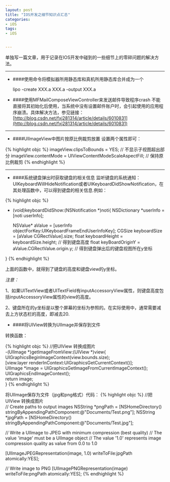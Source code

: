 ```yaml
---
layout: post
title: "IOS开发之细节知识点汇总"
categories:
- iOS
tags:
- iOS


---
```


单独写一篇文章，用于记录在IOS开发中碰到的一些细节上的零碎问题的解决方法。

---

* ####使用命令将模拟器所用静态库和真机所用静态库合并成为一个



	lipo -create XXX.a XXX.a -output XXX.a



* ####使用MFMailComposeViewController来发送邮件导致程序crash
不能直接将其初始化后使用，当系统中没有设置邮件账户时，会引起使用的应用程序崩溃。具体解决方法，参见链接：[http://blog.csdn.net/fxj281314/article/details/6010831](http://blog.csdn.net/fxj281314/article/details/6010831)

---

* ####UIImageView中图片按原比例裁剪放置
设置两个属性即可：

{% highlight objc %}
imageView.clipsToBounds = YES;		// 不显示子视图超出部分
imageView.contentMode = UIViewContentModeScaleAspectFill;	// 保持原比例裁剪
{% endhighlight %}

---

* ####系统键盘弹出时获取键盘的相关信息
监听键盘的系统通知：UIKeyboardWillHideNotification或者UIKeyboardDidShowNotification，在其处理函数中，可以得到键盘的相关信息.例如：

{% highlight objc %}
- (void)keyboardDidShow:(NSNotification *)noti{
    NSDictionary *userInfo = [noti userInfo];
    
    NSValue* aValue = [userInfo objectForKey:UIKeyboardFrameEndUserInfoKey];
    CGSize keyboardSize = [aValue CGRectValue].size;
    float keyboardHeight = keyboardSize.height;  // 得到键盘高度
    float keyBoardOriginY = aValue.CGRectValue.origin.y;  // 得到键盘弹出后的键盘视图所在y坐标
        
}
{% endhighlight %}

上面的函数中，就得到了键盘的高度和键盘view的y坐标。

*注意：*

1、如果UITextView或者UITextField有inputAccessoryView属性，则键盘高度包括inputAccessoryView属性的view的高度。

2、键盘所在的y坐标是以整个屏幕的坐标为参照的。在实际使用中，通常需要减去上方状态栏的高度，即减去20.

* ####将UIView转换为UIImage并保存到文件

转换函数：

{% highlight objc %}
//把UIView 转换成图片  
-(UIImage *)getImageFromView:(UIView *)view{  
         UIGraphicsBeginImageContext(view.bounds.size);  
         [view.layer renderInContext:UIGraphicsGetCurrentContext()];  
         UIImage *image = UIGraphicsGetImageFromCurrentImageContext();  
         UIGraphicsEndImageContext();  
         return image;  
}
{% endhighlight %}

将UIImage保存为文件（jpg和png格式）代码：
{% highlight objc %}
//把UIView 转换成图片  
// Create paths to output images
NSString  *pngPath = [NSHomeDirectory() stringByAppendingPathComponent:@"Documents/Test.png"];
NSString  *jpgPath = [NSHomeDirectory() stringByAppendingPathComponent:@"Documents/Test.jpg"];

// Write a UIImage to JPEG with minimum compression (best quality)
// The value 'image' must be a UIImage object
// The value '1.0' represents image compression quality as value from 0.0 to 1.0

[UIImageJPEGRepresentation(image, 1.0) writeToFile:jpgPath atomically:YES];

// Write image to PNG
[UIImagePNGRepresentation(image) writeToFile:pngPath atomically:YES];
{% endhighlight %}


